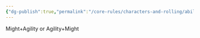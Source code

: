 ```yaml
---
{"dg-publish":true,"permalink":"/core-rules/characters-and-rolling/ability-check-combinations/might-agility/"}
---
```


Might+Agility or Agility+Might